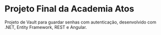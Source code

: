 # Projeto Final da Academia Atos
Projeto de Vault para guardar senhas com autenticação, desenvolvido com .NET, Entity Framework, REST e Angular.
